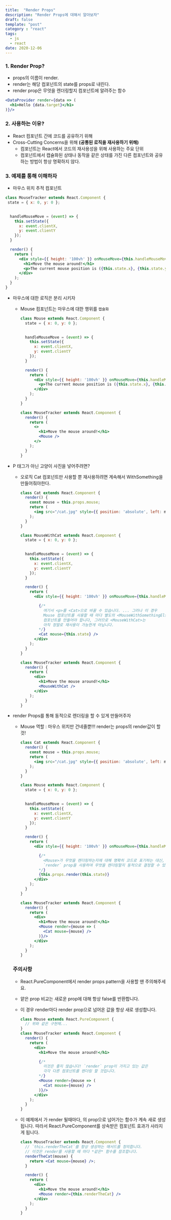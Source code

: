 ```yaml
---
title:  "Render Props"
description: "Render Props에 대해서 알아보자"
draft: false
template: "post"
category : "react"
tags:
  - js
  - react
date: 2020-12-06
---
```

### 1. Render Prop?

- props의 이름이 render.
- render는 해당 컴포넌트의 state를 props로 내린다.
- render prop은 무엇을 렌더링할지 컴포넌트에 알려주는 함수

```jsx
<DataProvider render={data => (
  <h1>Hello {data.target}</h1>
)}/>
```

### 2. 사용하는 이유?

- React 컴포넌트 간에 코드를 공유하기 위해
- Cross-Cutting Concerns을 위해 **(공통된 로직을 재사용하기 위해)**
  - 컴포넌트는 React에서 코드의 재사용성을 위해 사용하는 주요 단위
  - 컴포넌트에서 캡슐화된 상태나 동작을 같은 상태를 가진 다른 컴포넌트와 공유하는 방법이 항상 명확하지 않다.

### 3. 예제를 통해 이해하자

- 마우스 위치 추적 컴포넌트

```jsx
class MouseTracker extends React.Component {
 state = { x: 0, y: 0 };
  

  handleMouseMove = (event) => {
    this.setState({
      x: event.clientX,
      y: event.clientY
    });
  }

  render() {
    return (
      <div style={{ height: '100vh' }} onMouseMove={this.handleMouseMove}>
        <h1>Move the mouse around!</h1>
        <p>The current mouse position is ({this.state.x}, {this.state.y})</p>
      </div>
    );
  }
}
```

- 마우스에 대한 로직은 분리 시키자
  - Mouse 컴포넌트는 마우스에 대한 행위를 `캡슐화`

      ```jsx
      class Mouse extends React.Component {
        state = { x: 0, y: 0 };
        

        handleMouseMove = (event) => {
          this.setState({
            x: event.clientX,
            y: event.clientY
          });
        }

        render() {
          return (
            <div style={{ height: '100vh' }} onMouseMove={this.handleMouseMove}>
              <p>The current mouse position is ({this.state.x}, {this.state.y})</p>
            </div>
          );
        }
      }

      class MouseTracker extends React.Component {
        render() {
          return (
            <>
              <h1>Move the mouse around!</h1>
              <Mouse />
            </>
          );
        }
      }
      ```

- P 태그가 아닌 고양이 사진을 넣어주려면?
  - 오로직 Cat 컴포넌트만 사용할 뿐 재사용하려면 계속해서 WithSomething을 만들어줘야한다.

      ```jsx
      class Cat extends React.Component {
        render() {
          const mouse = this.props.mouse;
          return (
            <img src="/cat.jpg" style={{ position: 'absolute', left: mouse.x, top: mouse.y }} />
          );
        }
      }

      class MouseWithCat extends React.Component {
        state = { x: 0, y: 0 };
        

        handleMouseMove = (event) => {
          this.setState({
            x: event.clientX,
            y: event.clientY
          });
        }

        render() {
          return (
            <div style={{ height: '100vh' }} onMouseMove={this.handleMouseMove}>

              {/*
                여기서 <p>를 <Cat>으로 바꿀 수 있습니다. ... 그러나 이 경우
                Mouse 컴포넌트를 사용할 때 마다 별도의 <MouseWithSomethingElse>
                컴포넌트를 만들어야 합니다, 그러므로 <MouseWithCat>는
                아직 정말로 재사용이 가능한게 아닙니다.
              */}
              <Cat mouse={this.state} />
            </div>
          );
        }
      }

      class MouseTracker extends React.Component {
        render() {
          return (
            <div>
              <h1>Move the mouse around!</h1>
              <MouseWithCat />
            </div>
          );
        }
      }
      ```

- render Props를 통해 동적으로 렌더링을 할 수 있게 만들어주자
  - Mouse 역할 : 마우스 위치만 건네줄뿐!!! render는 props의 render값이 할 것!

      ```jsx
      class Cat extends React.Component {
        render() {
          const mouse = this.props.mouse;
          return (
            <img src="/cat.jpg" style={{ position: 'absolute', left: mouse.x, top: mouse.y }} />
          );
        }
      }

      class Mouse extends React.Component {
        state = { x: 0, y: 0 };
        

        handleMouseMove = (event) => {
          this.setState({
            x: event.clientX,
            y: event.clientY
          });
        }

        render() {
          return (
            <div style={{ height: '100vh' }} onMouseMove={this.handleMouseMove}>

              {/*
                <Mouse>가 무엇을 렌더링하는지에 대해 명확히 코드로 표기하는 대신,
                `render` prop을 사용하여 무엇을 렌더링할지 동적으로 결정할 수 있습니다.
              */}
              {this.props.render(this.state)}
            </div>
          );
        }
      }

      class MouseTracker extends React.Component {
        render() {
          return (
            <div>
              <h1>Move the mouse around!</h1>
              <Mouse render={mouse => (
                <Cat mouse={mouse} />
              )}/>
            </div>
          );
        }
      }
      ```

  ### 주의사항

  - React.PureComponent에서 render props pattern을 사용할 땐 주의해주세요.
  - 얕은 prop 비교는 새로운 prop에 대해 항상 false를 반환합니다.
  - 이 경우 render마다 render prop으로 넘어온 값을 항상 새로 생성합니다.

    ```jsx
    class Mouse extends React.PureComponent {
      // 위와 같은 구현체...
    }
    class MouseTracker extends React.Component {
      render() {
        return (
          <div>
            <h1>Move the mouse around!</h1>

            {/*
              이것은 좋지 않습니다! `render` prop이 가지고 있는 값은
              각각 다른 컴포넌트를 렌더링 할 것입니다.
            */}
            <Mouse render={mouse => (
              <Cat mouse={mouse} />
            )}/>
          </div>
        );
      }
    }
    ```

  - 이 예제에서 <MouseTracker>가 render 될때마다, <Mouse render>의 prop으로 넘어가는 함수가 계속 새로 생성됩니다. 따라서 React.PureComponent를 상속받은 <Mouse> 컴포넌트 효과가 사라지게 됩니다.

    ```jsx
    class MouseTracker extends React.Component {
      // `this.renderTheCat`를 항상 생성하는 매서드를 정의합니다.
      // 이것은 render를 사용할 때 마다 *같은* 함수를 참조합니다.
      renderTheCat(mouse) {
        return <Cat mouse={mouse} />;
      }

      render() {
        return (
          <div>
            <h1>Move the mouse around!</h1>
            <Mouse render={this.renderTheCat} />
          </div>
        );
      }
    }
    ```
